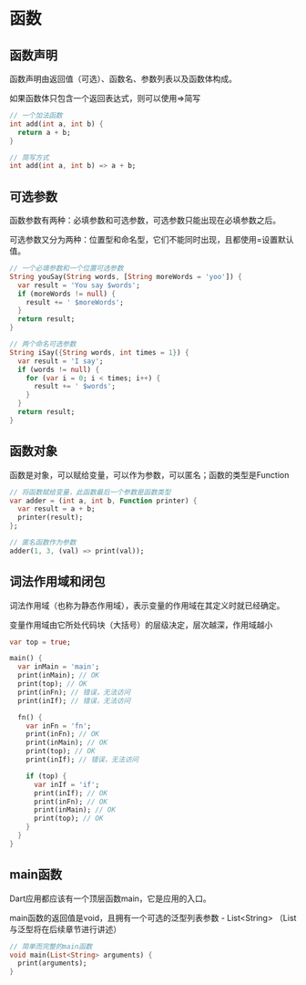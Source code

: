 # 函数

## 函数声明

函数声明由返回值（可选）、函数名、参数列表以及函数体构成。

如果函数体只包含一个返回表达式，则可以使用=&gt;简写

```dart
// 一个加法函数
int add(int a, int b) {
  return a + b;
}

// 简写方式
int add(int a, int b) => a + b;
```

## 可选参数

函数参数有两种：必填参数和可选参数，可选参数只能出现在必填参数之后。

可选参数又分为两种：位置型和命名型，它们不能同时出现，且都使用=设置默认值。

```dart
// 一个必填参数和一个位置可选参数
String youSay(String words, [String moreWords = 'yoo']) {
  var result = 'You say $words';
  if (moreWords != null) {
    result += ' $moreWords';
  }
  return result;
}

// 两个命名可选参数
String iSay({String words, int times = 1}) {
  var result = 'I say';
  if (words != null) {
    for (var i = 0; i < times; i++) {
      result += ' $words';
    }
  }
  return result;
}
```

## 函数对象

函数是对象，可以赋给变量，可以作为参数，可以匿名；函数的类型是Function

```dart
// 将函数赋给变量，此函数最后一个参数是函数类型
var adder = (int a, int b, Function printer) {
  var result = a + b;
  printer(result);
};

// 匿名函数作为参数
adder(1, 3, (val) => print(val));
```

## 词法作用域和闭包

词法作用域（也称为静态作用域），表示变量的作用域在其定义时就已经确定。

变量作用域由它所处代码块（大括号）的层级决定，层次越深，作用域越小

```dart
var top = true;

main() {
  var inMain = 'main';
  print(inMain); // OK
  print(top); // OK
  print(inFn); // 错误，无法访问
  print(inIf); // 错误，无法访问

  fn() {
    var inFn = 'fn';
    print(inFn); // OK
    print(inMain); // OK
    print(top); // OK
    print(inIf); // 错误，无法访问

    if (top) {
      var inIf = 'if';
      print(inIf); // OK
      print(inFn); // OK
      print(inMain); // OK
      print(top); // OK
    }
  }
}
```

## main函数

Dart应用都应该有一个顶层函数main，它是应用的入口。

main函数的返回值是void，且拥有一个可选的泛型列表参数 - List&lt;String&gt; （List与泛型将在后续章节进行讲述）

```dart
// 简单而完整的main函数
void main(List<String> arguments) {
  print(arguments);
}
```



